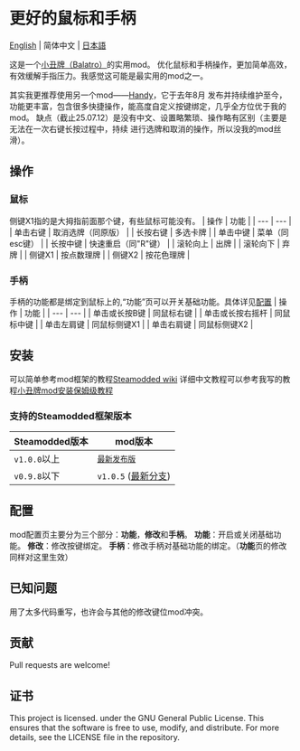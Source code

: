 # 更好的鼠标和手柄

[English](/README.md) | 简体中文 | [日本語](/README_JP.md)

这是一个[小丑牌（Balatro）](https://store.steampowered.com/app/2379780/Balatro/)的实用mod。
优化鼠标和手柄操作，更加简单高效，有效缓解手指压力。我感觉这可能是最实用的mod之一。

其实我更推荐使用另一个mod——[Handy](https://github.com/SleepyG11/HandyBalatro)，它于去年8月
发布并持续维护至今，功能更丰富，包含很多快捷操作，能高度自定义按键绑定，几乎全方位优于我的mod。
缺点（截止25.07.12）是没有中文、设置略繁琐、操作略有区别（主要是无法在一次右键长按过程中，持续
进行选牌和取消的操作，所以没我的mod丝滑）。

## 操作

### 鼠标
侧键X1指的是大拇指前面那个键，有些鼠标可能没有。
| 操作       | 功能               |
| ---       | ---                |
| 单击右键   | 取消选牌（同原版）   |
| 长按右键   | 多选卡牌            |
| 单击中键   | 菜单（同esc键）     |
| 长按中键   | 快速重启（同"R"键） |
| 滚轮向上   | 出牌               |
| 滚轮向下   | 弃牌               |
| 侧键X1 | 按点数理牌             |
| 侧键X2 | 按花色理牌             |

### 手柄
手柄的功能都是绑定到鼠标上的,“功能”页可以开关基础功能。具体详见[配置](#配置)
| 操作            | 功能         |
| ---             | ---          |
| 单击或长按B键    | 同鼠标右键    |
| 单击或长按右摇杆 | 同鼠标中键    |
| 单击左肩键       | 同鼠标侧键X1 |
| 单击右肩键       | 同鼠标侧键X2 |

## 安装
可以简单参考mod框架的教程[Steamodded wiki](https://github.com/Steamodded/smods/wiki)
详细中文教程可以参考我写的教程[小丑牌mod安装保姆级教程](https://www.bilibili.com/opus/906807917074710537)

### 支持的Steamodded框架版本
| Steamodded版本   | mod版本 |
| ---    | ---   |
| `v1.0.0`以上    | [`最新发布版`](https://github.com/Kooluve/Better-Mouse-And-Gamepad/releases/latest) |
| `v0.9.8`以下    | `v1.0.5` ([最新分支](https://github.com/Kooluve/Better-Mouse-And-Gamepad/releases/tag/v1.0.5d)) |

## 配置

mod配置页主要分为三个部分：**功能**，**修改**和**手柄**。
**功能**：开启或关闭基础功能。
**修改**：修改按键绑定。
**手柄**：修改手柄对基础功能的绑定。（**功能**页的修改同样对这里生效）

## 已知问题

用了太多代码重写，也许会与其他的修改键位mod冲突。

## 贡献

Pull requests are welcome!

## 证书

This project is licensed. under the GNU General Public License. This ensures that the software is free to use, modify, and distribute. For more details, see the LICENSE file in the repository.
